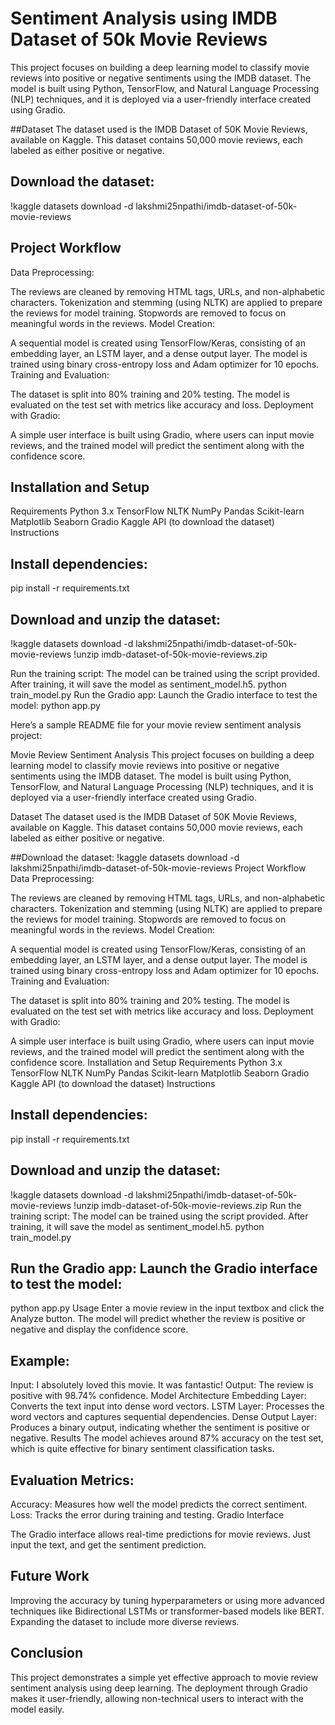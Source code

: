 # Sentiment Analysis using IMDB Dataset of 50k Movie Reviews

This project focuses on building a deep learning model to classify movie reviews into positive or negative sentiments using the IMDB dataset. The model is built using Python, TensorFlow, and Natural Language Processing (NLP) techniques, and it is deployed via a user-friendly interface created using Gradio.

##Dataset
The dataset used is the IMDB Dataset of 50K Movie Reviews, available on Kaggle. This dataset contains 50,000 movie reviews, each labeled as either positive or negative.

## Download the dataset:
!kaggle datasets download -d lakshmi25npathi/imdb-dataset-of-50k-movie-reviews

## Project Workflow
Data Preprocessing:

The reviews are cleaned by removing HTML tags, URLs, and non-alphabetic characters.
Tokenization and stemming (using NLTK) are applied to prepare the reviews for model training.
Stopwords are removed to focus on meaningful words in the reviews.
Model Creation:

A sequential model is created using TensorFlow/Keras, consisting of an embedding layer, an LSTM layer, and a dense output layer.
The model is trained using binary cross-entropy loss and Adam optimizer for 10 epochs.
Training and Evaluation:

The dataset is split into 80% training and 20% testing.
The model is evaluated on the test set with metrics like accuracy and loss.
Deployment with Gradio:

A simple user interface is built using Gradio, where users can input movie reviews, and the trained model will predict the sentiment along with the confidence score.

## Installation and Setup
Requirements
  Python 3.x
  TensorFlow
  NLTK
  NumPy
  Pandas
  Scikit-learn
  Matplotlib
  Seaborn
  Gradio
  Kaggle API (to download the dataset)
  Instructions

## Install dependencies:
pip install -r requirements.txt

## Download and unzip the dataset:
!kaggle datasets download -d lakshmi25npathi/imdb-dataset-of-50k-movie-reviews
!unzip imdb-dataset-of-50k-movie-reviews.zip

Run the training script: The model can be trained using the script provided. After training, it will save the model as sentiment_model.h5.
python train_model.py
Run the Gradio app: Launch the Gradio interface to test the model:
python app.py


Here’s a sample README file for your movie review sentiment analysis project:

Movie Review Sentiment Analysis
This project focuses on building a deep learning model to classify movie reviews into positive or negative sentiments using the IMDB dataset. The model is built using Python, TensorFlow, and Natural Language Processing (NLP) techniques, and it is deployed via a user-friendly interface created using Gradio.

Dataset
The dataset used is the IMDB Dataset of 50K Movie Reviews, available on Kaggle. This dataset contains 50,000 movie reviews, each labeled as either positive or negative.

##Download the dataset:
!kaggle datasets download -d lakshmi25npathi/imdb-dataset-of-50k-movie-reviews
Project Workflow
Data Preprocessing:

The reviews are cleaned by removing HTML tags, URLs, and non-alphabetic characters.
Tokenization and stemming (using NLTK) are applied to prepare the reviews for model training.
Stopwords are removed to focus on meaningful words in the reviews.
Model Creation:

A sequential model is created using TensorFlow/Keras, consisting of an embedding layer, an LSTM layer, and a dense output layer.
The model is trained using binary cross-entropy loss and Adam optimizer for 10 epochs.
Training and Evaluation:

The dataset is split into 80% training and 20% testing.
The model is evaluated on the test set with metrics like accuracy and loss.
Deployment with Gradio:

A simple user interface is built using Gradio, where users can input movie reviews, and the trained model will predict the sentiment along with the confidence score.
Installation and Setup
Requirements
Python 3.x
TensorFlow
NLTK
NumPy
Pandas
Scikit-learn
Matplotlib
Seaborn
Gradio
Kaggle API (to download the dataset)
Instructions

## Install dependencies:
pip install -r requirements.txt

## Download and unzip the dataset:
!kaggle datasets download -d lakshmi25npathi/imdb-dataset-of-50k-movie-reviews
!unzip imdb-dataset-of-50k-movie-reviews.zip
Run the training script: The model can be trained using the script provided. After training, it will save the model as sentiment_model.h5.
python train_model.py

## Run the Gradio app: Launch the Gradio interface to test the model:
python app.py
Usage
Enter a movie review in the input textbox and click the Analyze button. The model will predict whether the review is positive or negative and display the confidence score.

## Example:

Input: I absolutely loved this movie. It was fantastic!
Output: The review is positive with 98.74% confidence.
Model Architecture
Embedding Layer: Converts the text input into dense word vectors.
LSTM Layer: Processes the word vectors and captures sequential dependencies.
Dense Output Layer: Produces a binary output, indicating whether the sentiment is positive or negative.
Results
The model achieves around 87% accuracy on the test set, which is quite effective for binary sentiment classification tasks.

## Evaluation Metrics:
Accuracy: Measures how well the model predicts the correct sentiment.
Loss: Tracks the error during training and testing.
Gradio Interface

The Gradio interface allows real-time predictions for movie reviews. Just input the text, and get the sentiment prediction.

## Future Work
Improving the accuracy by tuning hyperparameters or using more advanced techniques like Bidirectional LSTMs or transformer-based models like BERT.
Expanding the dataset to include more diverse reviews.

## Conclusion
This project demonstrates a simple yet effective approach to movie review sentiment analysis using deep learning. The deployment through Gradio makes it user-friendly, allowing non-technical users to interact with the model easily.
